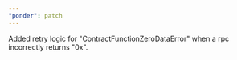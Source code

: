 ```yaml
---
"ponder": patch
---
```


Added retry logic for "ContractFunctionZeroDataError" when a rpc incorrectly returns "0x".

